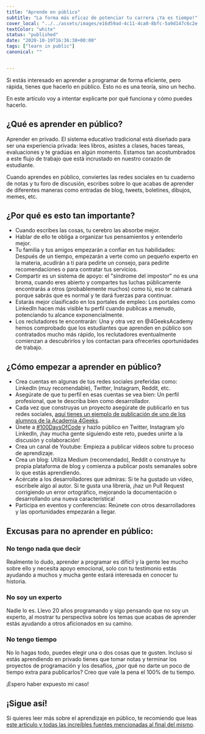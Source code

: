 ```yaml
---
title: "Aprende en público"
subtitle: "La forma más eficaz de potenciar tu carrera ¡Ya es tiempo!"
cover_local: "../../assets/images/e16d59ad-4c11-4ca0-8bfc-5a9d147c6c2e.jpeg"
textColor: "white"
status: "published"
date: "2020-10-19T16:36:30+00:00"
tags: ["learn in public"]
canonical: ""


---
```


Si estás interesado en aprender a programar de forma eficiente, pero rápida, tienes que hacerlo en público. Esto no es una teoría, sino un hecho.  

En este artículo voy a intentar explicarte por qué funciona y cómo puedes hacerlo.

## ¿Qué es aprender en público?

Aprender en privado. El sistema educativo tradicional está diseñado para ser una experiencia privada: lees libros, asistes a clases, haces tareas, evaluaciones y te gradúas en algún momento. Estamos tan acostumbrados a este flujo de trabajo que está incrustado en nuestro corazón de estudiante.

Cuando aprendes en público, conviertes las redes sociales en tu cuaderno de notas y tu foro de discusión, escribes sobre lo que acabas de aprender de diferentes maneras como entradas de blog, tweets, boletines, dibujos, memes, etc.

## ¿Por qué es esto tan importante?

- Cuando escribes las cosas, tu cerebro las absorbe mejor.
- Hablar de ello te obliga a organizar tus pensamientos y entenderlo mejor.
- Tu familia y tus amigos empezarán a confiar en tus habilidades: Después de un tiempo, empezarán a verte como un pequeño experto en la materia, acudirán a ti para pedirte un consejo, para pedirte recomendaciones o para contratar tus servicios.
- Compartir es un sistema de apoyo: el "síndrome del impostor" no es una broma, cuando eres abierto y compartes tus luchas públicamente encontrarás a otros (probablemente muchos) como tú, eso te calmará porque sabrás que es normal y te dará fuerzas para continuar. 
- Estarás mejor clasificado en los portales de empleo: Los portales como LinkedIn hacen más visible tu perfil cuando publicas a menudo, potenciando tu alcance exponencialmente.
- Los reclutadores te encontrarán: Una y otra vez en @4GeeksAcademy hemos comprobado que los estudiantes que aprenden en público son contratados mucho más rápido, los reclutadores eventualmente comienzan a descubrirlos y los contactan para ofrecerles oportunidades de trabajo.

## ¿Cómo empezar a aprender en público?

- Crea cuentas en algunas de tus redes sociales preferidas como: LinkedIn (muy recomendable), Twitter, Instagram, Reddit, etc.
- Asegúrate de que tu perfil en esas cuentas se vea bien: Un perfil profesional, que te describa bien como desarrollador.
- Cada vez que construyas un proyecto asegúrate de publicarlo en tus redes sociales, [aquí tienes un ejemplo de publicación de uno de los alumnos de la Academia 4Geeks](https://www.linkedin.com/feed/update/urn:li:activity:6750086679345815552/).
- Únete a [#100DaysOfCode](https://www.100daysofcode.com/) y hazlo público en Twitter, Instagram y/o LinkedIn, ¡hay mucha gente siguiendo este reto, puedes unirte a la discusión y colaboración!
- Crea un canal de Youtube: Empieza a publicar vídeos sobre tu proceso de aprendizaje.
- Crea un blog: Utiliza Medium (recomendado), Reddit o construye tu propia plataforma de blog y comienza a publicar posts semanales sobre lo que estás aprendiendo.
- Acércate a los desarrolladores que admiras: Si te ha gustado un vídeo, escríbele algo al autor. Si te gusta una librería, ¡haz un Pull Request corrigiendo un error ortográfico, mejorando la documentación o desarrollando una nueva característica!
- Participa en eventos y conferencias: Reúnete con otros desarrolladores y las oportunidades empezarán a llegar.

## Excusas para no aprender en público:

### No tengo nada que decir

Realmente lo dudo, aprender a programar es difícil y la gente lee mucho sobre ello y necesita apoyo emocional, solo con tu testimonio estás ayudando a muchos y mucha gente estará interesada en conocer tu historia.

### No soy un experto

Nadie lo es. Llevo 20 años programando y sigo pensando que no soy un experto, al mostrar tu perspectiva sobre los temas que acabas de aprender estás ayudando a otros aficionados en su camino.

### No tengo tiempo

No lo hagas todo, puedes elegir una o dos cosas que te gusten. Incluso si estás aprendiendo en privado tienes que tomar notas y terminar los proyectos de programación y los desafíos, ¿por qué no darte un poco de tiempo extra para publicarlos? Creo que vale la pena el 100% de tu tiempo. 

¡Espero haber expuesto mi caso!

## ¡Sigue así!

Si quieres leer más sobre el aprendizaje en público, te recomiendo que leas [este artículo y todas las increíbles fuentes mencionadas al final del mismo](https://www.swyx.io/learn-in-public/).
